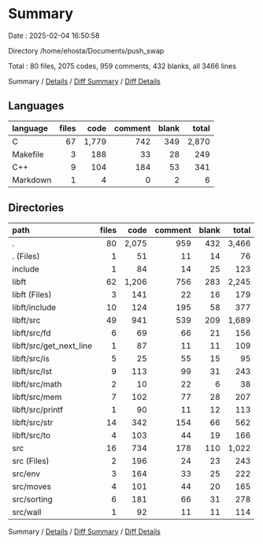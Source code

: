 # Summary

Date : 2025-02-04 16:50:58

Directory /home/ehosta/Documents/push_swap

Total : 80 files,  2075 codes, 959 comments, 432 blanks, all 3466 lines

Summary / [Details](details.md) / [Diff Summary](diff.md) / [Diff Details](diff-details.md)

## Languages
| language | files | code | comment | blank | total |
| :--- | ---: | ---: | ---: | ---: | ---: |
| C | 67 | 1,779 | 742 | 349 | 2,870 |
| Makefile | 3 | 188 | 33 | 28 | 249 |
| C++ | 9 | 104 | 184 | 53 | 341 |
| Markdown | 1 | 4 | 0 | 2 | 6 |

## Directories
| path | files | code | comment | blank | total |
| :--- | ---: | ---: | ---: | ---: | ---: |
| . | 80 | 2,075 | 959 | 432 | 3,466 |
| . (Files) | 1 | 51 | 11 | 14 | 76 |
| include | 1 | 84 | 14 | 25 | 123 |
| libft | 62 | 1,206 | 756 | 283 | 2,245 |
| libft (Files) | 3 | 141 | 22 | 16 | 179 |
| libft/include | 10 | 124 | 195 | 58 | 377 |
| libft/src | 49 | 941 | 539 | 209 | 1,689 |
| libft/src/fd | 6 | 69 | 66 | 21 | 156 |
| libft/src/get_next_line | 1 | 87 | 11 | 11 | 109 |
| libft/src/is | 5 | 25 | 55 | 15 | 95 |
| libft/src/lst | 9 | 113 | 99 | 31 | 243 |
| libft/src/math | 2 | 10 | 22 | 6 | 38 |
| libft/src/mem | 7 | 102 | 77 | 28 | 207 |
| libft/src/printf | 1 | 90 | 11 | 12 | 113 |
| libft/src/str | 14 | 342 | 154 | 66 | 562 |
| libft/src/to | 4 | 103 | 44 | 19 | 166 |
| src | 16 | 734 | 178 | 110 | 1,022 |
| src (Files) | 2 | 196 | 24 | 23 | 243 |
| src/env | 3 | 164 | 33 | 25 | 222 |
| src/moves | 4 | 101 | 44 | 20 | 165 |
| src/sorting | 6 | 181 | 66 | 31 | 278 |
| src/wall | 1 | 92 | 11 | 11 | 114 |

Summary / [Details](details.md) / [Diff Summary](diff.md) / [Diff Details](diff-details.md)